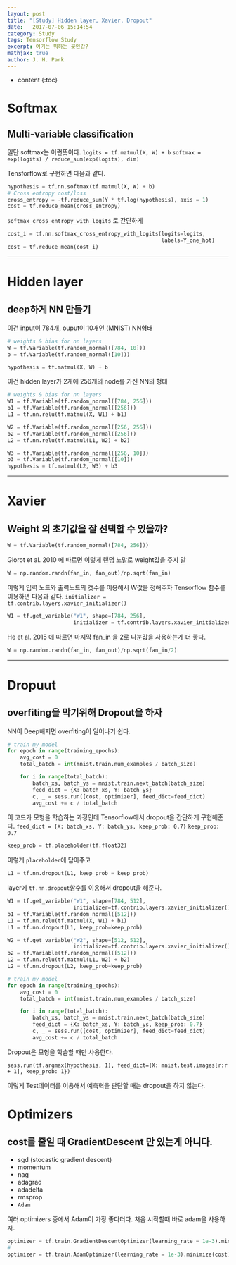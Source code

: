 ```yaml
---
layout: post
title: "[Study] Hidden layer, Xavier, Dropout"
date:   2017-07-06 15:14:54
category: Study
tags: Tensorflow Study
excerpt: 여기는 뭐하는 곳인감?
mathjax: true
author: J. H. Park
---
```


* content
{:toc}



# Softmax

## Multi-variable classification

일단 softmax는 이런뜻이다.
`logits = tf.matmul(X, W) + b`
`softmax = exp(logits) / reduce_sum(exp(logits), dim)`

Tensforflow로 구현하면 다음과 같다.

```python
hypothesis = tf.nn.softmax(tf.matmul(X, W) + b)
# Cross entropy cost/loss
cross_entropy = -tf.reduce_sum(Y * tf.log(hypothesis), axis = 1)
cost = tf.reduce_mean(cross_entropy)
```

`softmax_cross_entropy_with_logits` 로 간단하게

```python
cost_i = tf.nn.softmax_cross_entropy_with_logits(logits=logits,
                                                 labels=Y_one_hot)
cost = tf.reduce_mean(cost_i)
```

---


# Hidden layer

## deep하게 NN 만들기

이건 input이 784개, ouput이 10개인 (MNIST) NN형태

```python
# weights & bias for nn layers
W = tf.Variable(tf.random_normal([784, 10]))
b = tf.Variable(tf.random_normal([10]))

hypothesis = tf.matmul(X, W) + b
```

이건 hidden layer가 2개에 256개의 node를 가진 NN의 형태

```python
# weights & bias for nn layers
W1 = tf.Variable(tf.random_normal([784, 256]))
b1 = tf.Variable(tf.random_normal([256]))
L1 = tf.nn.relu(tf.matmul(X, W1) + b1)

W2 = tf.Variable(tf.random_normal([256, 256]))
b2 = tf.Variable(tf.random_normal([256]))
L2 = tf.nn.relu(tf.matmul(L1, W2) + b2)

W3 = tf.Variable(tf.random_normal([256, 10]))
b3 = tf.Variable(tf.random_normal([10]))
hypothesis = tf.matmul(L2, W3) + b3
```


---

# Xavier

## Weight 의 초기값을 잘 선택할 수 있을까?


```python
W = tf.Variable(tf.random_normal([784, 256]))
```
Glorot et al. 2010 에 따르면
이렇게 랜덤 노말로 weight값을 주지 말

```python
W = np.random.randn(fan_in, fan_out)/np.sqrt(fan_in)
```

이렇게 입력 노드와 출력노드의 갯수를 이용해서 W값을 정해주자
Tensorflow 함수를 이용하면 다음과 같다.
`initializer = tf.contrib.layers.xavier_initializer()`

```python
W1 = tf.get_variable("W1", shape=[784, 256],
                     initializer = tf.contrib.layers.xavier_initializer())
```

He et al. 2015 에 따르면
마지막 fan_in 을 2로 나눈값을 사용하는게 더 좋다.

```python
W = np.random.randn(fan_in, fan_out)/np.sqrt(fan_in/2)
```

---

# Dropuut

## overfiting을 막기위해 Dropout을 하자

NN이 Deep해지면 overfiting이 일어나기 쉽다.

```python
# train my model
for epoch in range(training_epochs):
    avg_cost = 0
    total_batch = int(mnist.train.num_examples / batch_size)

    for i in range(total_batch):
        batch_xs, batch_ys = mnist.train.next_batch(batch_size)
        feed_dict = {X: batch_xs, Y: batch_ys}
        c, _ = sess.run([cost, optimizer], feed_dict=feed_dict)
        avg_cost += c / total_batch
```

이 코드가 모형을 학습하는 과정인데
Tensorflow에서 dropout을 간단하게 구현해준다.
`feed_dict = {X: batch_xs, Y: batch_ys, keep_prob: 0.7}`
`keep_prob: 0.7`

```python
keep_prob = tf.placeholder(tf.float32)
```

이렇게 `placeholder`에 담아주고

```python
L1 = tf.nn.dropout(L1, keep_prob = keep_prob)
```

layer에 `tf.nn.dropout`함수를 이용해서 dropout을 해준다.

```python
W1 = tf.get_variable("W1", shape=[784, 512],
                     initializer=tf.contrib.layers.xavier_initializer())
b1 = tf.Variable(tf.random_normal([512]))
L1 = tf.nn.relu(tf.matmul(X, W1) + b1)
L1 = tf.nn.dropout(L1, keep_prob=keep_prob)

W2 = tf.get_variable("W2", shape=[512, 512],
                     initializer=tf.contrib.layers.xavier_initializer())
b2 = tf.Variable(tf.random_normal([512]))
L2 = tf.nn.relu(tf.matmul(L1, W2) + b2)
L2 = tf.nn.dropout(L2, keep_prob=keep_prob)
```
    
```python
# train my model
for epoch in range(training_epochs):
    avg_cost = 0
    total_batch = int(mnist.train.num_examples / batch_size)

    for i in range(total_batch):
        batch_xs, batch_ys = mnist.train.next_batch(batch_size)
        feed_dict = {X: batch_xs, Y: batch_ys, keep_prob: 0.7}
        c, _ = sess.run([cost, optimizer], feed_dict=feed_dict)
        avg_cost += c / total_batch
```

Dropout은 모형을 학습할 때만 사용한다.

`sess.run(tf.argmax(hypothesis, 1), feed_dict={X: mnist.test.images[r:r + 1], keep_prob: 1})`

이렇게 Test데이터를 이용해서 예측혁을 판단할 때는 dropout을 하지 않는다.


# Optimizers

## cost를 줄일 때 GradientDescent 만 있는게 아니다.

* sgd (stocastic gradient descent)
* momentum
* nag
* adagrad
* adadelta
* rmsprop
* `Adam`

여러 optimizers 중에서 Adam이 가장 좋다더다.
처음 시작할때 바로 adam을 사용하자.

```python
optimizer = tf.train.GradientDescentOptimizer(learning_rate = 1e-3).minimize(cost)
#
optimizer = tf.train.AdamOptimizer(learning_rate = 1e-3).minimize(cost)
```




